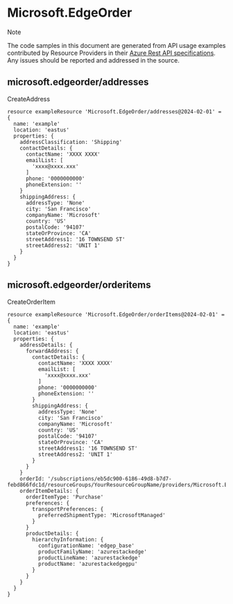# Microsoft.EdgeOrder
  
> [!NOTE]
> The code samples in this document are generated from API usage examples contributed by Resource Providers in their [Azure Rest API specifications](https://github.com/Azure/azure-rest-api-specs). Any issues should be reported and addressed in the source.


## microsoft.edgeorder/addresses

CreateAddress
```bicep
resource exampleResource 'Microsoft.EdgeOrder/addresses@2024-02-01' = {
  name: 'example'
  location: 'eastus'
  properties: {
    addressClassification: 'Shipping'
    contactDetails: {
      contactName: 'XXXX XXXX'
      emailList: [
        'xxxx@xxxx.xxx'
      ]
      phone: '0000000000'
      phoneExtension: ''
    }
    shippingAddress: {
      addressType: 'None'
      city: 'San Francisco'
      companyName: 'Microsoft'
      country: 'US'
      postalCode: '94107'
      stateOrProvince: 'CA'
      streetAddress1: '16 TOWNSEND ST'
      streetAddress2: 'UNIT 1'
    }
  }
}
```

## microsoft.edgeorder/orderitems

CreateOrderItem
```bicep
resource exampleResource 'Microsoft.EdgeOrder/orderItems@2024-02-01' = {
  name: 'example'
  location: 'eastus'
  properties: {
    addressDetails: {
      forwardAddress: {
        contactDetails: {
          contactName: 'XXXX XXXX'
          emailList: [
            'xxxx@xxxx.xxx'
          ]
          phone: '0000000000'
          phoneExtension: ''
        }
        shippingAddress: {
          addressType: 'None'
          city: 'San Francisco'
          companyName: 'Microsoft'
          country: 'US'
          postalCode: '94107'
          stateOrProvince: 'CA'
          streetAddress1: '16 TOWNSEND ST'
          streetAddress2: 'UNIT 1'
        }
      }
    }
    orderId: '/subscriptions/eb5dc900-6186-49d8-b7d7-febd866fdc1d/resourceGroups/YourResourceGroupName/providers/Microsoft.EdgeOrder/locations/eastus/orders/TestOrderName2'
    orderItemDetails: {
      orderItemType: 'Purchase'
      preferences: {
        transportPreferences: {
          preferredShipmentType: 'MicrosoftManaged'
        }
      }
      productDetails: {
        hierarchyInformation: {
          configurationName: 'edgep_base'
          productFamilyName: 'azurestackedge'
          productLineName: 'azurestackedge'
          productName: 'azurestackedgegpu'
        }
      }
    }
  }
}
```
